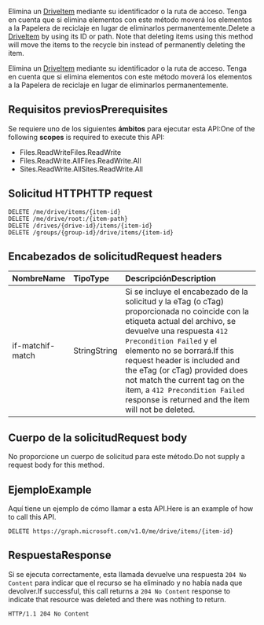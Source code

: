 <span data-ttu-id="2f2fa-p101">Elimina un [DriveItem](../resources/driveitem.md) mediante su identificador o la ruta de acceso. Tenga en cuenta que si elimina elementos con este método moverá los elementos a la Papelera de reciclaje en lugar de eliminarlos permanentemente.</span><span class="sxs-lookup"><span data-stu-id="2f2fa-p101">Delete a [DriveItem](../resources/driveitem.md) by using its ID or path. Note that deleting items using this method will move the items to the recycle bin instead of permanently deleting the item.</span></span>

Elimina un [DriveItem](../resources/driveitem.md) mediante su identificador o la ruta de acceso. Tenga en cuenta que si elimina elementos con este método moverá los elementos a la Papelera de reciclaje en lugar de eliminarlos permanentemente.

## <span data-ttu-id="2f2fa-104">Requisitos previos</span><span class="sxs-lookup"><span data-stu-id="2f2fa-104">Prerequisites</span></span>
<a id="prerequisites" class="xliff"></a>
<span data-ttu-id="2f2fa-105">Se requiere uno de los siguientes **ámbitos** para ejecutar esta API:</span><span class="sxs-lookup"><span data-stu-id="2f2fa-105">One of the following **scopes** is required to execute this API:</span></span>

* <span data-ttu-id="2f2fa-106">Files.ReadWrite</span><span class="sxs-lookup"><span data-stu-id="2f2fa-106">Files.ReadWrite</span></span>
* <span data-ttu-id="2f2fa-107">Files.ReadWrite.All</span><span class="sxs-lookup"><span data-stu-id="2f2fa-107">Files.ReadWrite.All</span></span>
* <span data-ttu-id="2f2fa-108">Sites.ReadWrite.All</span><span class="sxs-lookup"><span data-stu-id="2f2fa-108">Sites.ReadWrite.All</span></span>

## <span data-ttu-id="2f2fa-109">Solicitud HTTP</span><span class="sxs-lookup"><span data-stu-id="2f2fa-109">HTTP request</span></span>
<a id="http-request" class="xliff"></a>

<!-- { "blockType": "ignored" } -->
```
DELETE /me/drive/items/{item-id}
DELETE /me/drive/root:/{item-path}
DELETE /drives/{drive-id}/items/{item-id}
DELETE /groups/{group-id}/drive/items/{item-id}
```

## <span data-ttu-id="2f2fa-110">Encabezados de solicitud</span><span class="sxs-lookup"><span data-stu-id="2f2fa-110">Request headers</span></span>
<a id="request-headers" class="xliff"></a>

| <span data-ttu-id="2f2fa-111">Nombre</span><span class="sxs-lookup"><span data-stu-id="2f2fa-111">Name</span></span>          | <span data-ttu-id="2f2fa-112">Tipo</span><span class="sxs-lookup"><span data-stu-id="2f2fa-112">Type</span></span>   | <span data-ttu-id="2f2fa-113">Descripción</span><span class="sxs-lookup"><span data-stu-id="2f2fa-113">Description</span></span>                                                                                                                                                                                       |
|:--------------|:-------|:--------------------------------------------------------------------------------------------------------------------------------------------------------------------------------------------------|
| <span data-ttu-id="2f2fa-114">if-match</span><span class="sxs-lookup"><span data-stu-id="2f2fa-114">if-match</span></span>      | <span data-ttu-id="2f2fa-115">String</span><span class="sxs-lookup"><span data-stu-id="2f2fa-115">String</span></span> | <span data-ttu-id="2f2fa-116">Si se incluye el encabezado de la solicitud y la eTag (o cTag) proporcionada no coincide con la etiqueta actual del archivo, se devuelve una respuesta `412 Precondition Failed` y el elemento no se borrará.</span><span class="sxs-lookup"><span data-stu-id="2f2fa-116">If this request header is included and the eTag (or cTag) provided does not match the current tag on the item, a `412 Precondition Failed` response is returned and the item will not be deleted.</span></span> |

## <span data-ttu-id="2f2fa-117">Cuerpo de la solicitud</span><span class="sxs-lookup"><span data-stu-id="2f2fa-117">Request body</span></span>
<a id="request-body" class="xliff"></a>
<span data-ttu-id="2f2fa-118">No proporcione un cuerpo de solicitud para este método.</span><span class="sxs-lookup"><span data-stu-id="2f2fa-118">Do not supply a request body for this method.</span></span>

## <span data-ttu-id="2f2fa-119">Ejemplo</span><span class="sxs-lookup"><span data-stu-id="2f2fa-119">Example</span></span>
<a id="example" class="xliff"></a>

<span data-ttu-id="2f2fa-120">Aquí tiene un ejemplo de cómo llamar a esta API.</span><span class="sxs-lookup"><span data-stu-id="2f2fa-120">Here is an example of how to call this API.</span></span>

<!-- {
  "blockType": "request",
  "name": "delete-item"
}-->
```
DELETE https://graph.microsoft.com/v1.0/me/drive/items/{item-id}
```

## <span data-ttu-id="2f2fa-121">Respuesta</span><span class="sxs-lookup"><span data-stu-id="2f2fa-121">Response</span></span>
<a id="response" class="xliff"></a>

<span data-ttu-id="2f2fa-122">Si se ejecuta correctamente, esta llamada devuelve una respuesta `204 No Content` para indicar que el recurso se ha eliminado y no había nada que devolver.</span><span class="sxs-lookup"><span data-stu-id="2f2fa-122">If successful, this call returns a `204 No Content` response to indicate that resource was deleted and there was nothing to return.</span></span>

<!-- { "blockType": "response" } -->
```http
HTTP/1.1 204 No Content
```

<!-- uuid: 8fcb5dbc-d5aa-4681-8e31-b001d5168d79
2015-10-25 14:57:30 UTC -->
<!-- {
  "type": "#page.annotation",
  "description": "Delete item",
  "keywords": "",
  "section": "documentation",
  "tocPath": "OneDrive/Item/Delete item"
}-->
